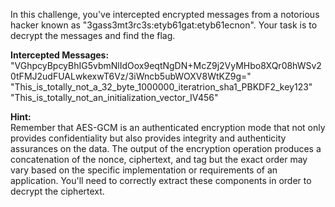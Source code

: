 In this challenge, you've intercepted encrypted messages from a notorious hacker known as "3gass3mt3rc3s:etyb61gat:etyb61ecnon". Your task is to decrypt the messages and find the flag.

**Intercepted Messages:**<br>
"VGhpcyBpcyBhIG5vbmNlIdOox9eqtNgDN+McZ9j2VyMHbo8XQr08hWSv20tFMJ2udFUALwkexwT6Vz/3iWncb5ubWOXV8WtKZ9g="
"This_is_totally_not_a_32_byte_1000000_iteratrion_sha1_PBKDF2_key123"
"This_is_totally_not_an_initialization_vector_IV456"

**Hint:**<br>
Remember that AES-GCM is an authenticated encryption mode that not only provides confidentiality but also provides integrity and authenticity assurances on the data.
The output of the encryption operation produces a concatenation of the nonce, ciphertext, and tag but the exact order may vary based on the specific implementation or requirements of an application. You'll need to correctly extract these components in order to decrypt the ciphertext.

